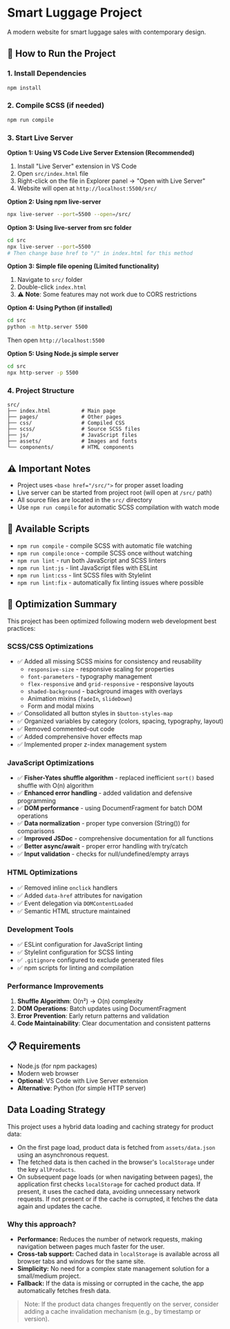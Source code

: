 # Smart Luggage Project

A modern website for smart luggage sales with contemporary design.

## 🚀 How to Run the Project

### 1. Install Dependencies
```bash
npm install
```

### 2. Compile SCSS (if needed)
```bash
npm run compile
```

### 3. Start Live Server

**Option 1: Using VS Code Live Server Extension (Recommended)**
1. Install "Live Server" extension in VS Code
2. Open `src/index.html` file
3. Right-click on the file in Explorer panel → "Open with Live Server"
4. Website will open at `http://localhost:5500/src/`

**Option 2: Using npm live-server**
```bash
npx live-server --port=5500 --open=/src/
```

**Option 3: Using live-server from src folder**
```bash
cd src
npx live-server --port=5500
# Then change base href to "/" in index.html for this method
```

**Option 3: Simple file opening (Limited functionality)**
1. Navigate to `src/` folder
2. Double-click `index.html` 
3. ⚠️ **Note**: Some features may not work due to CORS restrictions

**Option 4: Using Python (if installed)**
```bash
cd src
python -m http.server 5500
```
Then open `http://localhost:5500`

**Option 5: Using Node.js simple server**
```bash
cd src
npx http-server -p 5500
```

### 4. Project Structure
```
src/
├── index.html          # Main page
├── pages/              # Other pages
├── css/                # Compiled CSS
├── scss/               # Source SCSS files
├── js/                 # JavaScript files
├── assets/             # Images and fonts
└── components/         # HTML components
```

## ⚠️ Important Notes
- Project uses `<base href="/src/">` for proper asset loading
- Live server can be started from project root (will open at `/src/` path)
- All source files are located in the `src/` directory
- Use `npm run compile` for automatic SCSS compilation with watch mode

## 🔧 Available Scripts
- `npm run compile` - compile SCSS with automatic file watching
- `npm run compile:once` - compile SCSS once without watching
- `npm run lint` - run both JavaScript and SCSS linters
- `npm run lint:js` - lint JavaScript files with ESLint
- `npm run lint:css` - lint SCSS files with Stylelint  
- `npm run lint:fix` - automatically fix linting issues where possible

## 🎯 Optimization Summary

This project has been optimized following modern web development best practices:

### SCSS/CSS Optimizations
- ✅ Added all missing SCSS mixins for consistency and reusability
  - `responsive-size` - responsive scaling for properties
  - `font-parameters` - typography management
  - `flex-responsive` and `grid-responsive` - responsive layouts
  - `shaded-background` - background images with overlays
  - Animation mixins (`fadeIn`, `slideDown`)
  - Form and modal mixins
- ✅ Consolidated all button styles in `$button-styles-map`
- ✅ Organized variables by category (colors, spacing, typography, layout)
- ✅ Removed commented-out code
- ✅ Added comprehensive hover effects map
- ✅ Implemented proper z-index management system

### JavaScript Optimizations
- ✅ **Fisher-Yates shuffle algorithm** - replaced inefficient `sort()` based shuffle with O(n) algorithm
- ✅ **Enhanced error handling** - added validation and defensive programming
- ✅ **DOM performance** - using DocumentFragment for batch DOM operations
- ✅ **Data normalization** - proper type conversion (String()) for comparisons
- ✅ **Improved JSDoc** - comprehensive documentation for all functions
- ✅ **Better async/await** - proper error handling with try/catch
- ✅ **Input validation** - checks for null/undefined/empty arrays

### HTML Optimizations
- ✅ Removed inline `onclick` handlers
- ✅ Added `data-href` attributes for navigation
- ✅ Event delegation via `DOMContentLoaded`
- ✅ Semantic HTML structure maintained

### Development Tools
- ✅ ESLint configuration for JavaScript linting
- ✅ Stylelint configuration for SCSS linting
- ✅ `.gitignore` configured to exclude generated files
- ✅ npm scripts for linting and compilation

### Performance Improvements
1. **Shuffle Algorithm**: O(n²) → O(n) complexity
2. **DOM Operations**: Batch updates using DocumentFragment
3. **Error Prevention**: Early return patterns and validation
4. **Code Maintainability**: Clear documentation and consistent patterns

## 📋 Requirements
- Node.js (for npm packages)
- Modern web browser
- **Optional**: VS Code with Live Server extension
- **Alternative**: Python (for simple HTTP server)

## Data Loading Strategy

This project uses a hybrid data loading and caching strategy for product data:

- On the first page load, product data is fetched from `assets/data.json` using an asynchronous request.
- The fetched data is then cached in the browser's `localStorage` under the key `allProducts`.
- On subsequent page loads (or when navigating between pages), the application first checks `localStorage` for cached product data. If present, it uses the cached data, avoiding unnecessary network requests. If not present or if the cache is corrupted, it fetches the data again and updates the cache.

### Why this approach?
- **Performance:** Reduces the number of network requests, making navigation between pages much faster for the user.
- **Cross-tab support:** Cached data in `localStorage` is available across all browser tabs and windows for the same site.
- **Simplicity:** No need for a complex state management solution for a small/medium project.
- **Fallback:** If the data is missing or corrupted in the cache, the app automatically fetches fresh data.

> Note: If the product data changes frequently on the server, consider adding a cache invalidation mechanism (e.g., by timestamp or version).